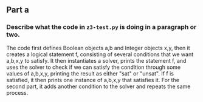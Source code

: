 ## Part a

### Describe what the code in `z3-test.py` is doing in a paragraph or two.

 The code first defines Boolean objects a,b and Integer objects x,y, then it creates a logical statement f, consisting of several conditions that we want a,b,x,y to satisfy. It then instantiates a solver, prints the statement f, and uses the solver to check if we can satisfy the condition through some values of a,b,x,y, printing the result as either "sat" or "unsat". If f is satisfied, it then prints one instance of a,b,x,y that satisfies it. For the second part, it adds another condition to the solver and repeats the same process. 